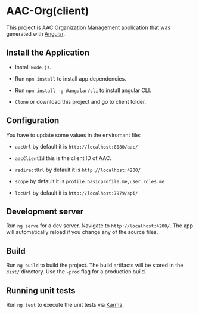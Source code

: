 # AAC-Org(client)

This project is AAC Organization Management application that was generated with [Angular](https://github.com/angular).

## Install the Application

* Install `Node.js`.

* Run `npm install` to install app dependencies.

* Run `npm install -g @angular/cli` to install angular CLI.

* `Clone` or download this project and go to client folder.

## Configuration

You have to update some values in the enviromant file:

* `aacUrl` by default it is `http://localhost:8080/aac/`

* `aacClientId` this is the client ID of AAC.

* `redirectUrl` by default it is `http://localhost:4200/`

* `scope` by default it is `profile.basicprofile.me,user.roles.me`

* `locUrl` by default it is `http://localhost:7979/api/`


## Development server

Run `ng serve` for a dev server. Navigate to `http://localhost:4200/`. The app will automatically reload if you change any of the source files.

## Build

Run `ng build` to build the project. The build artifacts will be stored in the `dist/` directory. Use the `-prod` flag for a production build.

## Running unit tests

Run `ng test` to execute the unit tests via [Karma](https://karma-runner.github.io).


